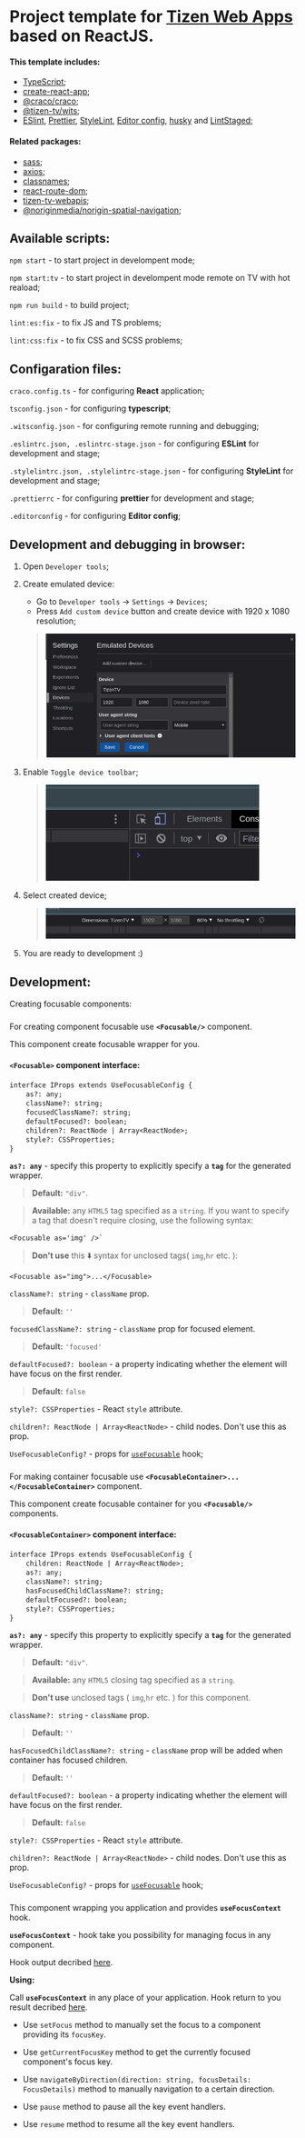# Project template for [Tizen Web Apps](https://docs.tizen.org/application/web/index) based on ReactJS.

#### This template includes:

- [TypeScript](https://www.npmjs.com/package/typescript);
- [create-react-app](https://www.npmjs.com/package/create-react-app);
- [@craco/craco](https://www.npmjs.com/package/@craco/craco);
- [@tizen-tv/wits](https://github.com/Samsung/Wits);
- [ESlint](https://www.npmjs.com/package/eslint), [Prettier](https://www.npmjs.com/package/prettier), [StyleLint](https://www.npmjs.com/package/stylelint), [Editor config](https://editorconfig.org/), [husky](https://www.npmjs.com/package/husky) and [LintStaged](https://www.npmjs.com/package/lint-staged);

#### Related packages:
- [sass](https://www.npmjs.com/package/sass);
- [axios](https://www.npmjs.com/package/axios);
- [classnames](https://www.npmjs.com/package/classnames);
- [react-route-dom](https://reactrouter.com/en/main);
- [tizen-tv-webapis](https://www.npmjs.com/package/tizen-tv-webapis);
- [@noriginmedia/norigin-spatial-navigation](https://www.npmjs.com/package/@noriginmedia/norigin-spatial-navigation);

## Available scripts:

`npm start` - to start project in develompent mode;

`npm start:tv` - to start project in develompent mode remote on TV with hot reaload;

`npm run build` - to build project;

`lint:es:fix` - to fix JS and TS problems;

`lint:css:fix` - to fix CSS and SCSS problems;

## Configaration files:

`craco.config.ts` - for configuring __React__ application;

`tsconfig.json` - for configuring __typescript__;

`.witsconfig.json` - for configuring remote running and debugging;

`.eslintrc.json, .eslintrc-stage.json` - for configuring __ESLint__ for development and stage;

`.stylelintrc.json, .stylelintrc-stage.json` - for configuring __StyleLint__ for development and stage;

`.prettierrc` - for configuring __prettier__ for development and stage;

`.editorconfig` - for configuring __Editor config__;

## Development and debugging in browser:

1. Open `Developer tools`;

2. Create emulated device:
    
    - Go to `Developer tools` -> `Settings` -> `Devices`;
    - Press `Add custom device` button and create device with 1920 x 1080 resolution;
    > ![Device creating UI image](readme_assets/emulated-devices.png)

3. Enable `Toggle device toolbar`;
    > ![Toolbar image](readme_assets/device-toolbar.png)

4. Select created device;
    > ![Selecting device image](readme_assets/select-device.png)

5. You are ready to development :)

## Development:

Creating focusable components:

### __<Focusable/>__

For creating component focusable use __`<Focusable/>`__ component. 

This component create focusable wrapper for you.

#### __`<Focusable>`__ component interface:

    interface IProps extends UseFocusableConfig {
	    as?: any;
	    className?: string;
	    focusedClassName?: string;
	    defaultFocused?: boolean;
	    children?: ReactNode | Array<ReactNode>;
	    style?: CSSProperties;
    }

__`as?: any`__ - specify this property to explicitly specify a __`tag`__ for the generated wrapper. 

> __Default:__ `"div"`.

>__Available:__ any `HTML5` tag specified as a `string`. If you want to specify a tag that doesn't require closing, use the following syntax: 

```
<Focusable as='img' />`
```

> __Don't use__ this ⬇️ syntax for unclosed tags( `img`,`hr` etc. ): 

```
<Focusable as="img">...</Focusable>
```

`className?: string` - `className` prop.

>__Default:__ `''`

`focusedClassName?: string` - `className` prop for focused element.

>__Default:__ `'focused'`

`defaultFocused?: boolean` - 
a property indicating whether the element will have focus on the first render.

>__Default:__ `false`

`style?: CSSProperties` - React `style` attribute.

`children?: ReactNode | Array<ReactNode>` - child nodes. Don't use this as prop.

`UseFocusableConfig?` - props for [`useFocusable`](https://github.com/NoriginMedia/norigin-spatial-navigation#usefocusable-hook) hook; 

### __<FocusableContainer/>__

For making container focusable use __`<FocusableContainer>...</FocusableContainer>`__ component. 

This component create focusable container for you __`<Focusable/>`__ components.

#### __`<FocusableContainer>`__ component interface:

    interface IProps extends UseFocusableConfig {
	    children: ReactNode | Array<ReactNode>;
    	as?: any;
	    className?: string;
	    hasFocusedChildClassName?: string;
	    defaultFocused?: boolean;
	    style?: CSSProperties;
    }


__`as?: any`__ - specify this property to explicitly specify a __`tag`__ for the generated wrapper. 

>__Default:__ `"div"`.

>__Available:__ any `HTML5` closing tag specified as a `string`.

> __Don't use__ unclosed tags ( `img`,`hr` etc. ) for this component. 

`className?: string` - `className` prop.

>__Default:__ `''`

`hasFocusedChildClassName?: string` - `className` prop will be added  when container has focused children.

>__Default:__ `''`

`defaultFocused?: boolean` - 
a property indicating whether the element will have focus on the first render.

>__Default:__ `false`

`style?: CSSProperties` - React `style` attribute.

`children?: ReactNode | Array<ReactNode>` - child nodes. Don't use this as prop.

`UseFocusableConfig?` - props for [`useFocusable`](https://github.com/NoriginMedia/norigin-spatial-navigation#usefocusable-hook) hook; 

### <FocusProvider />

This component wrapping you application and provides __`useFocusContext`__ hook.

__`useFocusContext`__ - hook take you possibility for managing focus in any component.

Hook output decribed [here](https://github.com/NoriginMedia/norigin-spatial-navigation#hook-output).

__Using:__

Call __`useFocusContext`__ in any place of your application. Hook return to you result decribed [here](https://github.com/NoriginMedia/norigin-spatial-navigation#hook-output).

- Use `setFocus` method to manually set the focus to a component providing its `focusKey`.

- Use `getCurrentFocusKey` method to get the currently focused component's focus key.

- Use `navigateByDirection(direction: string, focusDetails: FocusDetails)` method to manually navigation to a certain direction.

- Use `pause` method to pause all the key event handlers.

- Use `resume` method to resume all the key event handlers.
